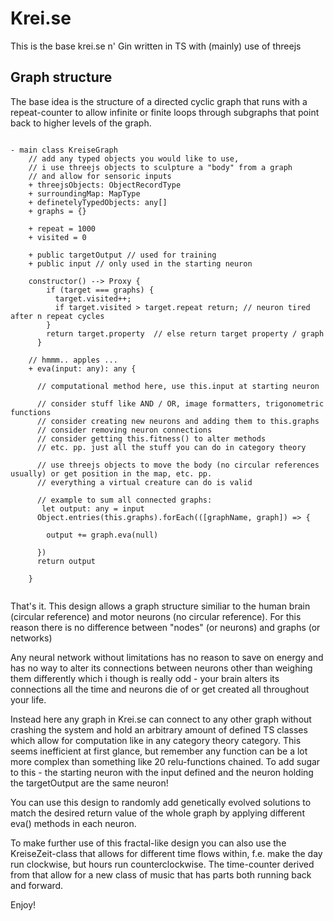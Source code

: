 # Krei.se

This is the base krei.se n' Gin written in TS with (mainly) use of threejs

## Graph structure

The base idea is the structure of a directed cyclic graph that runs with a repeat-counter to allow infinite or finite loops through subgraphs that point back to higher levels of the graph.

```

- main class KreiseGraph
    // add any typed objects you would like to use,
    // i use threejs objects to sculpture a "body" from a graph
    // and allow for sensoric inputs
    + threejsObjects: ObjectRecordType
    + surroundingMap: MapType
    + definetelyTypedObjects: any[]
    + graphs = {}

    + repeat = 1000
    + visited = 0

    + public targetOutput // used for training
    + public input // only used in the starting neuron

    constructor() --> Proxy { 
        if (target === graphs) {
          target.visited++; 
          if target.visited > target.repeat return; // neuron tired after n repeat cycles
        }
        return target.property  // else return target property / graph
      }

    // hmmm.. apples ...    
    + eva(input: any): any {
      
      // computational method here, use this.input at starting neuron

      // consider stuff like AND / OR, image formatters, trigonometric functions
      // consider creating new neurons and adding them to this.graphs
      // consider removing neuron connections
      // consider getting this.fitness() to alter methods
      // etc. pp. just all the stuff you can do in category theory

      // use threejs objects to move the body (no circular references usually) or get position in the map, etc. pp.
      // everything a virtual creature can do is valid

      // example to sum all connected graphs:
       let output: any = input
      Object.entries(this.graphs).forEach(([graphName, graph]) => {
        
        output += graph.eva(null)

      })
      return output

    }
    
```

That's it. This design allows a graph structure similiar to the human brain (circular reference) and motor neurons (no circular reference). For this reason there is no difference between "nodes" (or neurons) and graphs (or networks)

Any neural network without limitations has no reason to save on energy and has no way to alter its connections between neurons other than weighing them differently which i though is really odd - your brain alters its connections all the time and neurons die of or get created all throughout your life. 

Instead here any graph in Krei.se can connect to any other graph without crashing the system and hold an arbitrary amount of defined TS classes which allow for computation like in any category theory category. This seems inefficient at first glance, but remember any function can be a lot more complex than something like 20 relu-functions chained. To add sugar to this - the starting neuron with the input defined and the neuron holding the targetOutput are the same neuron!

You can use this design to randomly add genetically evolved solutions to match the desired return value of the whole graph by applying different eva() methods in each neuron.

To make further use of this fractal-like design you can also use the KreiseZeit-class that allows for different time flows within, f.e. make the day run clockwise, but hours run counterclockwise. The time-counter derived from that allow for a new class of music that has parts both running back and forward.

Enjoy!
